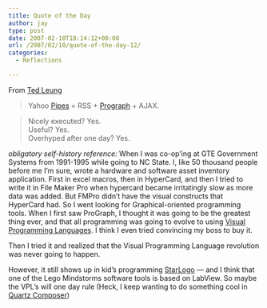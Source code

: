 ```yaml
---
title: Quote of the Day
author: jay
type: post
date: 2007-02-10T18:14:12+00:00
url: /2007/02/10/quote-of-the-day-12/
categories:
  - Reflections

---
```

From [Ted Leung][1]

> Yahoo [Pipes][2] = RSS + [Prograph][3] + AJAX.

> Nicely executed? Yes.  
> Useful? Yes.  
> Overhyped after one day? Yes.

_obligatory self-history reference:_ When I was co-op’ing at GTE Government Systems from 1991-1995 while going to NC State. I, like 50 thousand people before me I’m sure, wrote a hardware and software asset inventory application. First in excel macros, then in HyperCard, and then I tried to write it in File Maker Pro when hypercard became irritatingly slow as more data was added. But FMPro didn’t have the visual constructs that HyperCard had. So I went looking for Graphical-oriented programming tools. When I first saw ProGraph, I thought it was going to be the greatest thing ever, and that all programming was going to evolve to using [Visual Programming Languages][4]. I think I even tried convincing my boss to buy it.

Then I tried it and realized that the Visual Programming Language revolution was never going to happen.

However, it still shows up in kid’s programming [StarLogo][5] — and I think that one of the Lego Mindstorms software tools is based on LabView. So maybe the VPL’s will one day rule (Heck, I keep wanting to do something cool in [Quartz Composer][6])

 [1]: http://www.sauria.com/blog/2007/02/08/the-fuss-about-yahoo-pipes/
 [2]: http://pipes.yahoo.com/
 [3]: http://en.wikipedia.org/wiki/Prograph
 [4]: http://en.wikipedia.org/wiki/Visual_programming_language
 [5]: http://education.mit.edu/starlogo-tng/
 [6]: http://developer.apple.com/graphicsimaging/quartz/quartzcomposer.html